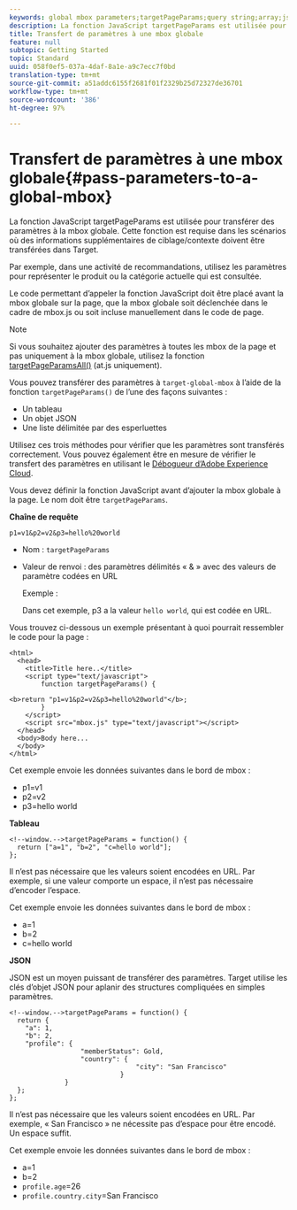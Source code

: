 ```yaml
---
keywords: global mbox parameters;targetPageParams;query string;array;json;dtm;dynamic tag management
description: La fonction JavaScript targetPageParams est utilisée pour transférer des paramètres à la mbox globale. Cette fonction est requise dans les scénarios où des informations supplémentaires de ciblage/contexte doivent être transférées dans Target.
title: Transfert de paramètres à une mbox globale
feature: null
subtopic: Getting Started
topic: Standard
uuid: 058f0ef5-037a-4daf-8a1e-a9c7ecc7f0bd
translation-type: tm+mt
source-git-commit: a51addc6155f2681f01f2329b25d72327de36701
workflow-type: tm+mt
source-wordcount: '386'
ht-degree: 97%

---
```



# Transfert de paramètres à une mbox globale{#pass-parameters-to-a-global-mbox}

La fonction JavaScript targetPageParams est utilisée pour transférer des paramètres à la mbox globale. Cette fonction est requise dans les scénarios où des informations supplémentaires de ciblage/contexte doivent être transférées dans Target.

Par exemple, dans une activité de recommandations, utilisez les paramètres pour représenter le produit ou la catégorie actuelle qui est consultée.

Le code permettant d’appeler la fonction JavaScript doit être placé avant la mbox globale sur la page, que la mbox globale soit déclenchée dans le cadre de mbox.js ou soit incluse manuellement dans le code de page.

>[!NOTE]
>
>Si vous souhaitez ajouter des paramètres à toutes les mbox de la page et pas uniquement à la mbox globale, utilisez la fonction [targetPageParamsAll()](/help/c-implementing-target/c-implementing-target-for-client-side-web/targetpageparamsall.md) (at.js uniquement).

Vous pouvez transférer des paramètres à `target-global-mbox` à l’aide de la fonction `targetPageParams()` de l’une des façons suivantes :

* Un tableau
* Un objet JSON
* Une liste délimitée par des esperluettes

Utilisez ces trois méthodes pour vérifier que les paramètres sont transférés correctement. Vous pouvez également être en mesure de vérifier le transfert des paramètres en utilisant le [Débogueur d’Adobe Experience Cloud](https://docs.adobe.com/content/help/en/debugger/using/experience-cloud-debugger.html).

Vous devez définir la fonction JavaScript avant d’ajouter la mbox globale à la page. Le nom doit être `targetPageParams`.

**Chaîne de requête**

```
p1=v1&p2=v2&p3=hello%20world
```

* Nom : `targetPageParams`
* Valeur de renvoi : des paramètres délimités « &amp; » avec des valeurs de paramètre codées en URL

   Exemple :

   Dans cet exemple, p3 a la valeur `hello world`, qui est codée en URL.

Vous trouvez ci-dessous un exemple présentant à quoi pourrait ressembler le code pour la page :

```
<html> 
  <head> 
    <title>Title here..</title> 
    <script type="text/javascript"> 
        function targetPageParams() { 
           
<b>return "p1=v1&p2=v2&p3=hello%20world"</b>; 
        } 
    </script> 
    <script src="mbox.js" type="text/javascript"></script> 
  </head> 
  <body>Body here... 
  </body> 
</html>
```

Cet exemple envoie les données suivantes dans le bord de mbox :

* p1=v1
* p2=v2
* p3=hello world

**Tableau**

```
<!--window.-->targetPageParams = function() { 
  return ["a=1", "b=2", "c=hello world"]; 
}; 
```

Il n’est pas nécessaire que les valeurs soient encodées en URL. Par exemple, si une valeur comporte un espace, il n’est pas nécessaire d’encoder l’espace.

Cet exemple envoie les données suivantes dans le bord de mbox :

* a=1
* b=2
* c=hello world

**JSON**

JSON est un moyen puissant de transférer des paramètres. Target utilise les clés d’objet JSON pour aplanir des structures compliquées en simples paramètres.

```
<!--window.-->targetPageParams = function() { 
  return { 
    "a": 1, 
    "b": 2, 
    "profile": { 
                  "memberStatus": Gold, 
                  "country": { 
                                "city": "San Francisco" 
                            } 
              } 
  }; 
}; 
```

Il n’est pas nécessaire que les valeurs soient encodées en URL. Par exemple, « San Francisco » ne nécessite pas d’espace pour être encodé. Un espace suffit.

Cet exemple envoie les données suivantes dans le bord de mbox :

* a=1
* b=2
* `profile.age`=26
* `profile.country.city`=San Francisco